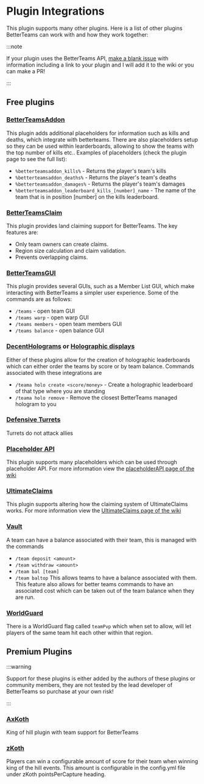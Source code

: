 # Plugin Integrations

This plugin supports many other plugins. Here is a list of other plugins BetterTeams can work with and how they work together:

:::note

If your plugin uses the BetterTeams API, [make a blank issue](https://github.com/booksaw/BetterTeams/issues/new/choose) with information including a link to your plugin and I will add it to the wiki or you can make a PR!

:::

## Free plugins

### [BetterTeamsAddon](https://www.spigotmc.org/resources/betterteamsaddon.119246/)

This plugin adds additional placeholders for information such as kills and deaths, which integrate with betterteams. There are also placeholders setup so they can be used within learderboards, allowing to show the teams with the top number of kills etc..
Examples of placeholders (check the plugin page to see the full list):

* `%betterteamsaddon_kills%` - Returns the player's team's kills
* `%betterteamsaddon_deaths%` - Returns the player's team's deaths
* `%betterteamsaddon_damages%` - Returns the player's team's damages
* `%betterteamsaddon_leaderboard_kills_[number]_name` - The name of the team that is in position [number] on the kills leaderboard.

### [BetterTeamsClaim](https://modrinth.com/plugin/betterteamsclaim)

This plugin provides land claiming support for BetterTeams. The key features are:

* Only team owners can create claims.
* Region size calculation and claim validation.
* Prevents overlapping claims.

### [BetterTeamsGUI](https://modrinth.com/plugin/betterteamsgui)

This plugin provides several GUIs, such as a Member List GUI, which make interacting with BetterTeams a simpler user experience. Some of the commands are as follows:

* `/teams` - open team GUI
* `/teams warp` - open warp GUI
* `/teams members` - open team members GUI
* `/teams balance` - open balance GUI

### [DecentHolograms](https://www.spigotmc.org/resources/96927/) or [Holographic displays](https://dev.bukkit.org/projects/holographic-displays)

Either of these plugins allow for the creation of holographic leaderboards which can either order the teams by score or by team balance. Commands associated with these integrations are

* `/teama holo create <score/money>` - Create a holographic leaderboard of that type where you are standing
* `/teama holo remove` - Remove the closest BetterTeams managed hologram to you

### [Defensive Turrets](https://www.spigotmc.org/resources/defensiveturrets-defend-yourself-using-turrets-1-8-1-16.67188/)

Turrets do not attack allies

### [Placeholder API](https://www.spigotmc.org/resources/placeholderapi.6245/)

This plugin supports many placeholders which can be used through placeholder API. For more information view the [placeholderAPI page of the wiki](./PlaceholderAPI)

### [UltimateClaims](https://songoda.com/marketplace/product/ultimateclaims-the-ultimate-claiming-plugin.65)

This plugin supports altering how the claiming system of UltimateClaims works. For more information view the [UltimateClaims page of the wiki](./UltimateClaims)

### [Vault](https://www.spigotmc.org/resources/vault.34315/)

A team can have a balance associated with their team, this is managed with the commands

* `/team deposit <amount>`
* `/team withdraw <amount>`
* `/team bal [team]`
* `/team baltop`
This allows teams to have a balance associated with them. This feature also allows for better teams commands to have an associated cost which can be taken out of the team balance when they are run.

### [WorldGuard](https://dev.bukkit.org/projects/worldguard)

There is a WorldGuard flag called `teamPvp` which when set to allow, will let players of the same team hit each other within that region.

## Premium Plugins

:::warning

Support for these plugins is either added by the authors of these plugins or community members, they are not tested by the lead developer of BetterTeams so purchase at your own risk!

:::

### [AxKoth](https://www.spigotmc.org/resources/axkoth-the-all-in-one-koth-plugin.114159/)

King of hill plugin with team support for BetterTeams

### [zKoth](https://www.spigotmc.org/resources/zkoth-king-of-the-hill.76749/)

Players can win a configurable amount of score for their team when winning king of the hill events. This amount is configurable in the config.yml file under zKoth pointsPerCapture heading.
